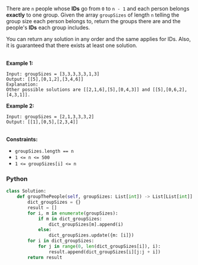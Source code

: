 There are  `n`  people whose  **IDs**  go from  `0`  to  `n - 1`  and each person belongs  **exactly**  to one group. Given the array `groupSizes`  of length  `n`  telling the group size each person belongs to, return the groups there are and the people's **IDs**  each group includes.<br>

You can return any solution in any order and the same applies for IDs. Also, it is guaranteed that there exists at least one solution.<br><br>

**Example 1:**
```
Input: groupSizes = [3,3,3,3,3,1,3]
Output: [[5],[0,1,2],[3,4,6]]
Explanation: 
Other possible solutions are [[2,1,6],[5],[0,4,3]] and [[5],[0,6,2],[4,3,1]].
```
**Example 2:**
```
Input: groupSizes = [2,1,3,3,3,2]
Output: [[1],[0,5],[2,3,4]]
```
<br>**Constraints:**

-   `groupSizes.length == n`
-   `1 <= n <= 500`
-   `1 <= groupSizes[i] <= n`


### Python
```python
class Solution:
    def groupThePeople(self, groupSizes: List[int]) -> List[List[int]]:
        dict_groupSizes = {}
        result = []
        for i, m in enumerate(groupSizes):
            if m in dict_groupSizes:
                dict_groupSizes[m].append(i)
            else:
                dict_groupSizes.update({m: [i]})
        for i in dict_groupSizes:
            for j in range(0, len(dict_groupSizes[i]), i):
                result.append(dict_groupSizes[i][j:j + i])
        return result
```